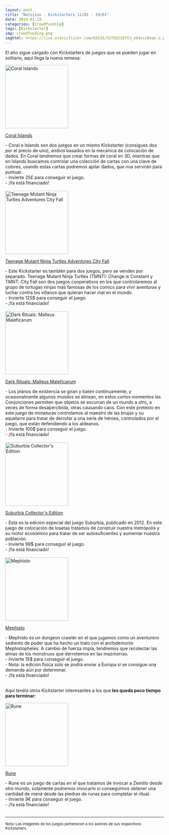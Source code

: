 ```yaml
---
layout: post
title: "Noticias - Kickstarters 11/01 - 19/01"
date: 2019-01-19
categories: [Crowdfunding]
tags: [Kickstarter]
img: crowdfunding.png
imghtml: https://live.staticflickr.com/65535/53793210753_e94ccc0eae_o.png
---
```


El año sigue cargado con Kickstarters de juegos que se pueden jugar en
solitario, aquí llega la nueva remesa:

<div class="row">
    <div class="col-md-3">
        <img width="200" height="200"
            src="https://ksr-ugc.imgix.net/assets/023/797/367/39cc4c1b6ecf0d7b24ae9df4ae4bd8a1_original.jpg?ixlib=rb-1.1.0&w=680&fit=max&v=1547596191&auto=format&gif-q=50&q=92&s=d784eb968e6182e3d22440ec4a0be83c"
        class="img-thumbnail" alt="Coral Islands">
    </div>
    <div class="col-md-9">
        <p>
            <a
            href="https://www.kickstarter.com/projects/alleycatgames/coral-islands-2-interactive-dice-stacking-games-in">
            Coral Islands</a>
        </p>
         - Coral e Islands son dos juegos en un mismo Kickstarter (consigues
          dos por el precio de uno), ambos
          basados en la mecánica de colocación de dados. En Coral tendremos que
          crear formas de coral en 3D, mientras que en Islands buscamos
          controlar una colección de cartas con una clave de colores, usando
          estas cartas podremos apilar dados, que nos servirán para puntuar.
          <br>
          - Invierte 25£  para conseguir el juego.
          <br>
          - ¡Ya está financiado!
    </div>
</div>
<br>

<div class="row">
    <div class="col-md-3">
        <img width="200" height="200"
            src="https://ksr-ugc.imgix.net/assets/023/734/875/09f0f13ccd407505b8cdf8daa5bdc06a_original.jpg?ixlib=rb-1.1.0&w=680&fit=max&v=1546991167&auto=format&gif-q=50&q=92&s=57da2bb0aade5df462fbbc65f5521522"
        class="img-thumbnail" alt="Teenage Mutant Ninja Turtles Adventures City Fall">
    </div>
    <div class="col-md-9">
        <p>
            <a
            href="https://www.kickstarter.com/projects/idwgames/teenage-mutant-ninja-turtles-adventures-city-fall">
            Teenage Mutant Ninja Turtles Adventures City Fall</a>
        </p>
         - Este Kickstarter es también para dos juegos, pero se venden por
          separado. Teenage Mutant Ninja Turtles (TMNT): Change is Constant y
          TMNT: City Fall son dos juegos cooperativos en los que controlaremos
          al grupo de tortugas ninjas más famosas de los comics para vivir
          aventuras y luchar contra los villanos que quieran hacer mal en el
          mundo. 
          <br>
          - Invierte 125$ para conseguir el juego.
          <br>
          - ¡Ya está financiado!
    </div>
</div>
<br>

<div class="row">
    <div class="col-md-3">
        <img width="200" height="200"
            src="https://ksr-ugc.imgix.net/assets/024/072/179/46ac8e69746a7cb98ae292c44264d7c4_original.jpg?ixlib=rb-1.1.0&w=680&fit=max&v=1550002396&auto=format&gif-q=50&q=92&s=db44ae182e980d4670a703fb88d5a705"
        class="img-thumbnail" alt="Dark Rituals: Malleus Maleficarum">
    </div>
    <div class="col-md-9">
        <p>
            <a
            href="https://www.kickstarter.com/projects/1900818244/dark-rituals-malleus-maleficarum">
            Dark Rituals: Malleus Maleficarum</a>
        </p>
         - Los planos de existencia se giran y baten continuamente, y
          ocasionalmente algunos mundos se alinean, en estos cortos momentos las
          Conjunciones permiten que objetos se escurran de un mundo a otro, a
          veces de forma desapercibida, otras causando caos. Con este pretexto
          en este juego de miniaturas controlamos al maestro de las brujas y su
          aquelarre para tratar de derrotar a una serie de héroes, controlados
          por el juego, que están defendiendo a los aldeanos.
          <br>
          - Invierte 100$ para conseguir el juego.
          <br>
          - ¡Ya está financiado!
    </div>
</div>
<br>

<div class="row">
    <div class="col-md-3">
        <img width="200" height="200"
            src="https://ksr-ugc.imgix.net/assets/023/779/021/7ec6b7ff440149ba237ba294b2e73d70_original.png?ixlib=rb-1.1.0&w=680&fit=max&v=1547454465&auto=format&gif-q=50&lossless=true&s=15eadee7bfb869d3df9c666d5185c35b"
        class="img-thumbnail" alt="Suburbia Collector's Edition">
    </div>
    <div class="col-md-9">
        <p>
            <a
            href="https://www.kickstarter.com/projects/tedalspach/suburbia-collectors-edition">
            Suburbia Collector's Edition</a>
        </p>
         - Esta es la edición especial del juego Suburbia, publicado
          en 2012. En este juego de colocación de losetas tratamos de construir
          nuestra metrópolis y su motor económico para tratar de ser
          autosuficientes y aumentar nuestra población.
          <br>
          - Invierte 99$ para conseguir el juego.
          <br>
          - ¡Ya está financiado!
    </div>
</div>
<br>

<div class="row">
    <div class="col-md-3">
        <img width="200" height="200"
            src="https://ksr-ugc.imgix.net/assets/023/793/467/8588bfcc823672be727b9031025530ae_original.png?ixlib=rb-1.1.0&w=680&fit=max&v=1547571906&auto=format&gif-q=50&lossless=true&s=c19f3694cc3cc04018b3963c5c4b8d7f"
        class="img-thumbnail" alt="Mephisto">
    </div>
    <div class="col-md-9">
        <p>
            <a
            href="https://www.kickstarter.com/projects/631404185/mephisto-the-card-game">
            Mephisto</a>
        </p>
         - Mephisto es un dungeon crawler en el que jugamos como un aventurero
          sediento de poder que ha hecho un trato con el archidemonio
          Mephistopheles. A cambio de fuerza impía, tendremos que recolectar las
          almas de los monstruos que derrotemos en las mazmorras.
          <br>
          - Invierte 15$ para conseguir el juego.
         <br>
           - Nota: la edición física solo se podrá enviar a Europa si se
          consigue una demanda aún por determinar.
          <br>
          - ¡Ya está financiado!
    </div>
</div>
<br>

Aquí tenéis otros Kickstarter interesantes a los que **les queda poco tiempo
para terminar:**

<div class="row">
    <div class="col-md-3">
        <img width="200" height="200"
            src="https://ksr-ugc.imgix.net/assets/023/662/466/693c3d8bc9c456d1c2c69b1018e2223a_original.png?ixlib=rb-1.1.0&w=680&fit=max&v=1546167042&auto=format&gif-q=50&lossless=true&s=d2ea7183a58ea4267043b4c5ad7ec811"
        class="img-thumbnail" alt="Rune">
    </div>
    <div class="col-md-9">
        <p>
            <a
            href="https://www.kickstarter.com/projects/35287524/rune-1">
            Rune</a>
        </p>
         - Rune es un juego de cartas en el que tratamos de invocar a Zemilio
          desde otro mundo, solamente podremos invocarlo si conseguimos obtener
          una cantidad de maná desde las piedras de runas para completar el
          ritual.
          <br>
          - Invierte 9€ para conseguir el juego.
          <br>
          - ¡Ya está financiado!
    </div>
</div>
<br>

<hr>

<small>Nota: Las imágenes de los juegos pertenecen a los autores de sus
respectivos Kickstarters.</small>
